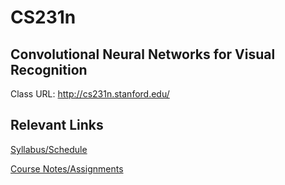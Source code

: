 CS231n
======
Convolutional Neural Networks for Visual Recognition
----------------------------------------------------

Class URL: http://cs231n.stanford.edu/

Relevant Links
--------------
[Syllabus/Schedule](http://cs231n.stanford.edu/syllabus.html)

[Course Notes/Assignments](http://cs231n.github.io/)
